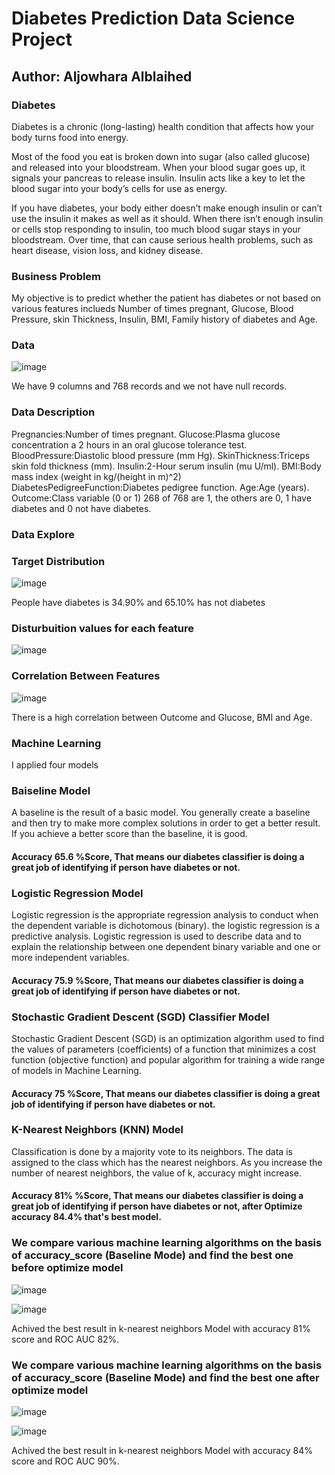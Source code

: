# Diabetes Prediction Data Science Project

## Author: Aljowhara Alblaihed 


### Diabetes
Diabetes is a chronic (long-lasting) health condition that affects how your body turns food into energy.

Most of the food you eat is broken down into sugar (also called glucose) and released into your bloodstream. When your blood sugar goes up, it signals your pancreas to release insulin. Insulin acts like a key to let the blood sugar into your body’s cells for use as energy.

If you have diabetes, your body either doesn’t make enough insulin or can’t use the insulin it makes as well as it should. When there isn’t enough insulin or cells stop responding to insulin, too much blood sugar stays in your bloodstream. Over time, that can cause serious health problems, such as heart disease, vision loss, and kidney disease.

### Business Problem
My objective is to predict whether the patient has diabetes or not based on various features inclueds Number of times pregnant, Glucose, Blood Pressure, skin Thickness, Insulin, BMI, Family history of diabetes and Age. 

### Data 
![image](https://user-images.githubusercontent.com/75037992/108632732-840d4f00-7481-11eb-813e-32046d9ef628.png)

We have 9 columns and 768 records and we not have null records.

### Data Description
Pregnancies:Number of times pregnant.
Glucose:Plasma glucose concentration a 2 hours in an oral glucose tolerance test.
BloodPressure:Diastolic blood pressure (mm Hg).
SkinThickness:Triceps skin fold thickness (mm).
Insulin:2-Hour serum insulin (mu U/ml).
BMI:Body mass index (weight in kg/(height in m)^2)
DiabetesPedigreeFunction:Diabetes pedigree function.
Age:Age (years).
Outcome:Class variable (0 or 1) 268 of 768 are 1, the others are 0, 1 have diabetes and 0 not have diabetes.

### Data Explore
### Target Distribution
![image](https://user-images.githubusercontent.com/75037992/108632811-e1a19b80-7481-11eb-9fb6-c65fe3c84892.png)

People have diabetes is 34.90% and 65.10% has not diabetes

### Disturbuition values for each feature
![image](https://user-images.githubusercontent.com/75037992/108633131-a99b5800-7483-11eb-837f-3bc9460bc9f0.png)

### Correlation Between Features
![image](https://user-images.githubusercontent.com/75037992/108633551-dfd9d700-7485-11eb-8218-0567dacc20a3.png)

There is a high correlation between Outcome and Glucose, BMI and Age.

### Machine Learning 
I applied four models 
### Baiseline Model
A baseline is the result of a basic model. You generally create a baseline and then try to make more complex solutions in order to get a better result. If you achieve a better score than the baseline, it is good.
#### Accuracy 65.6 %Score, That means our diabetes classifier is doing a great job of identifying if person have diabetes or not.

### Logistic Regression Model
Logistic regression is the appropriate regression analysis to conduct when the dependent variable is dichotomous (binary). the logistic regression is a predictive analysis.  Logistic regression is used to describe data and to explain the relationship between one dependent binary variable and one or more independent variables.
#### Accuracy 75.9 %Score, That means our diabetes classifier is doing a great job of identifying if person have diabetes or not.

### Stochastic Gradient Descent (SGD) Classifier Model
Stochastic Gradient Descent (SGD) is an optimization algorithm used to find the values of parameters (coefficients) of a function that minimizes a cost function (objective function) and popular algorithm for training a wide range of models in Machine Learning.
#### Accuracy 75 %Score, That means our diabetes classifier is doing a great job of identifying if person have diabetes or not.

### K-Nearest Neighbors (KNN) Model
Classification is done by a majority vote to its neighbors. The data is assigned to the class which has the nearest neighbors. As you increase the number of nearest neighbors, the value of k, accuracy might increase.
#### Accuracy 81% %Score, That means our diabetes classifier is doing a great job of identifying if person have diabetes or not, after Optimize accuracy 84.4% that's best model.

### We compare various machine learning algorithms on the basis of accuracy_score (Baseline Mode) and find the best one before optimize model
![image](https://user-images.githubusercontent.com/75037992/108989598-d1b6d100-76a6-11eb-9a35-85a9c550baed.png)

![image](https://user-images.githubusercontent.com/75037992/109069420-42d7a200-7702-11eb-8c24-a017d95397df.png)

Achived the best result in k-nearest neighbors Model with accuracy 81% score and ROC AUC 82%.

### We compare various machine learning algorithms on the basis of accuracy_score (Baseline Mode) and find the best one after optimize model
![image](https://user-images.githubusercontent.com/75037992/108988626-bdbe9f80-76a5-11eb-9310-f77ca8929002.png)

![image](https://user-images.githubusercontent.com/75037992/108989936-3a9e4900-76a7-11eb-8c35-a6399d812232.png)

Achived the best result in k-nearest neighbors Model with accuracy 84% score and ROC AUC 90%.




